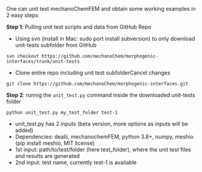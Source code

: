 One can unit test mechanoChemFEM and obtain some working examples in 2 easy steps

**Step 1**: Pulling unit test scripts and data from GitHub Repo
 - Using svn (install in Mac: sudo port install subversion) to only download unit-tests subfolder from GitHub
```
svn checkout https://github.com/mechanoChem/morphogenic-interfaces/trunk/unit-tests
```
 - Clone entire repo including unit test subfolderCancel changes
```
git clone https://github.com/mechanoChem/morphogenic-interfaces.git
```

**Step 2**: runnig the `unit_test.py` command inside the downloaded unit-tests folder
```
python unit_test.py my_test_folder test-1
```
- unit_test.py has 2 inputs (beta version, more options as inputs will be added)
- Dependencies: dealii, mechanochemFEM, python 3.8+, numpy, meshio (pip install meshio, MIT license) 
- 1st  input: path/to/test/folder (here test_folder), where the unit test files and results are generated 
- 2nd input: test name, currently test-1 is available






